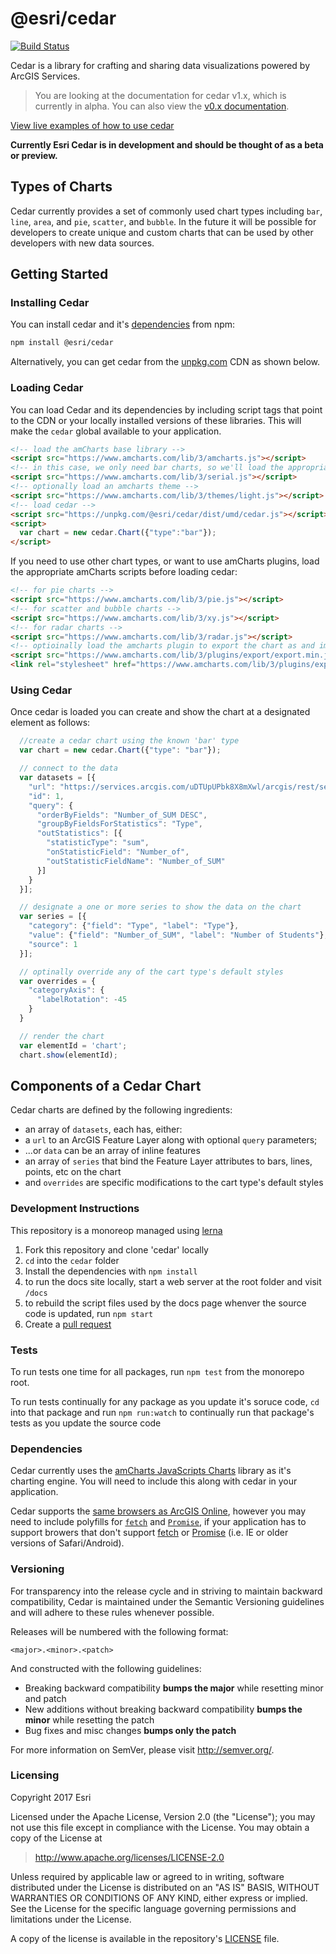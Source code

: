 # @esri/cedar

[![Build Status](https://travis-ci.org/Esri/cedar.svg?branch=master)](https://travis-ci.org/Esri/cedar)

Cedar is a library for crafting and sharing data visualizations powered by ArcGIS Services.

> You are looking at the documentation for cedar v1.x, which is currently in alpha. You can also view the [v0.x documentation](../../README.md).

[View live examples of how to use cedar](http://cedar-v1.surge.sh/)

<!--
At the highest level, Cedar provides a simple chart API. Beyond that it is possible to create new and unique chart types that can be loaded and customized through interactions and styling depending on your needs.
-->

**Currently Esri Cedar is in development and should be thought of as a beta or preview.**

## Types of Charts

Cedar currently provides a set of commonly used chart types including `bar`, `line`, `area`, and `pie`, `scatter`, and `bubble`. In the future it will be possible for developers to create unique and custom charts that can be used by other developers with new data sources.
<!--
When starting with Cedar, we suggest that you begin by exploring the simple charts using your own data services. As you experiment with the interactions with Maps and more complex interaction you can also customize these charts with new capabilities such as legends, size scaling or labeling. Finally, you can fork and create completely custom chart templates that you then provide for other developers to use through Cedar.
-->

## Getting Started

### Installing Cedar

You can install cedar and it's [dependencies](#dependencies) from npm:
```bash
npm install @esri/cedar
```

Alternatively, you can get cedar from the [unpkg.com](https://unpkg.com/) CDN as shown below.

### Loading Cedar

You can load Cedar and its dependencies by including script tags that point to the CDN or your locally installed versions of these libraries. This will make the `cedar` global available to your application.

```html
<!-- load the amCharts base library -->
<script src="https://www.amcharts.com/lib/3/amcharts.js"></script>
<!-- in this case, we only need bar charts, so we'll load the appropriate amCharts script -->
<script src="https://www.amcharts.com/lib/3/serial.js"></script>
<!-- optionally load an amcharts theme -->
<script src="https://www.amcharts.com/lib/3/themes/light.js"></script>
<!-- load cedar -->
<script src="https://unpkg.com/@esri/cedar/dist/umd/cedar.js"></script>
<script>
  var chart = new cedar.Chart({"type":"bar"});
</script>
```

If you need to use other chart types, or want to use amCharts plugins, load the appropriate amCharts scripts before loading cedar:

```html
<!-- for pie charts -->
<script src="https://www.amcharts.com/lib/3/pie.js"></script>
<!-- for scatter and bubble charts -->
<script src="https://www.amcharts.com/lib/3/xy.js"></script>
<!-- for radar charts -->
<script src="https://www.amcharts.com/lib/3/radar.js"></script>
<!-- optioinally load the amcharts plugin to export the chart as and image or table -->
<script src="https://www.amcharts.com/lib/3/plugins/export/export.min.js"></script>
<link rel="stylesheet" href="https://www.amcharts.com/lib/3/plugins/export/export.css" type="text/css" media="all" />
```
<!-- TODO: JSAPI example -->
<!--
If you're using cedar with the [ArcGIS API for JavaScript](developers.arcgis.com/javascript/), you can declare packages for Cedar and its dependencies so that they can be loaded by Dojo's AMD loader:

```html
<link rel="stylesheet" href="https://js.arcgis.com/3.19/esri/css/esri.css">
<script>
  window.dojoConfig = {
    async: true,
    packages: [
      {
        name: 'amCharts',
        location: 'https://www.amcharts.com/lib/3',
        main: 'amcharts'
      }, {
        name: 'cedar',
        location: 'https://unpkg.com/@esri/cedar/dist/umd/',
        main: 'cedar'
      }
    ]
  };
</script>
<script src="https://js.arcgis.com/3.22/"></script>
<script>
  require(['amCharts', 'cedar', 'amCharts/serial'], function(AmCharts, cedar) {
    var chart = new cedar.Chart({"type": "bar"});
    ...
  });
</script>
```
-->

### Using Cedar

Once cedar is loaded you can create and show the chart at a designated element as follows:

```js
  //create a cedar chart using the known 'bar' type
  var chart = new cedar.Chart({"type": "bar"});

  // connect to the data
  var datasets = [{
    "url": "https://services.arcgis.com/uDTUpUPbk8X8mXwl/arcgis/rest/services/Public_Schools_in_Onondaga_County/FeatureServer/0",
    "id": 1,
    "query": {
      "orderByFields": "Number_of_SUM DESC",
      "groupByFieldsForStatistics": "Type",
      "outStatistics": [{
        "statisticType": "sum",
        "onStatisticField": "Number_of",
        "outStatisticFieldName": "Number_of_SUM"
      }]
    }
  }];

  // designate a one or more series to show the data on the chart
  var series = [{
    "category": {"field": "Type", "label": "Type"},
    "value": {"field": "Number_of_SUM", "label": "Number of Students"},
    "source": 1
  }];

  // optinally override any of the cart type's default styles
  var overrides = {
    "categoryAxis": {
      "labelRotation": -45
    }
  }

  // render the chart
  var elementId = 'chart';
  chart.show(elementId);
```

<!-- See the [tutorial](http://esri.github.io/cedar/tutorial) to learn more. -->

<!-- TODO: demos -->
<!--
## Demos

Here is are [an extensive set of demos](http://esri.github.io/cedar/examples) showing the concepts of Cedar.
-->

## Components of a Cedar Chart

Cedar charts are defined by the following ingredients:

- an array of `datasets`, each has, either:
 - a `url` to an ArcGIS Feature Layer along with optional `query` parameters;
 - ...or `data` can be an array of inline features
- an array of `series` that bind the Feature Layer attributes to bars, lines, points, etc on the chart
- and `overrides` are specific modifications to the cart type's default styles

<!-- TODO: API docs -->
<!-- See the [API documentation](http://esri.github.io/cedar/api) for further details. -->

### Development Instructions

This repository is a monoreop managed using [lerna](https://github.com/lerna/lerna)

1. Fork this repository and clone 'cedar' locally
1. `cd` into the `cedar` folder
1. Install the dependencies with `npm install`
1. to run the docs site locally, start a web server at the root folder and visit `/docs`
1. to rebuild the script files used by the docs page whenver the source code is updated, run `npm start`
1. Create a [pull request](https://help.github.com/articles/creating-a-pull-request)

### Tests

To run tests one time for all packages, run `npm test` from the monorepo root.

To run tests continually for any package as you update it's soruce code, `cd` into that package and run `npm run:watch` to continually run that package's tests as you update the source code

### Dependencies

Cedar currently uses the [amCharts JavaScripts Charts](https://www.amcharts.com/javascript-charts/) library as it's charting engine. You will need to include this along with cedar in your application.

Cedar supports the [same browsers as ArcGIS Online](https://doc.arcgis.com/en/arcgis-online/reference/browsers.htm), however you may need to include polyfills for [`fetch`](https://developer.mozilla.org/en-US/docs/Web/API/Fetch_API/Using_Fetch) and [`Promise`](https://developer.mozilla.org/en-US/docs/Web/JavaScript/Reference/Global_Objects/Promise), if your application has to support browers that don't support [fetch](https://caniuse.com/#search=fetch) or [Promise](https://caniuse.com/#search=promise) (i.e. IE or older versions of Safari/Android).

### Versioning

For transparency into the release cycle and in striving to maintain backward compatibility, Cedar is maintained under the Semantic Versioning guidelines and will adhere to these rules whenever possible.

Releases will be numbered with the following format:

`<major>.<minor>.<patch>`

And constructed with the following guidelines:

* Breaking backward compatibility **bumps the major** while resetting minor and patch
* New additions without breaking backward compatibility **bumps the minor** while resetting the patch
* Bug fixes and misc changes **bumps only the patch**

For more information on SemVer, please visit <http://semver.org/>.


### Licensing
Copyright 2017 Esri

Licensed under the Apache License, Version 2.0 (the "License");
you may not use this file except in compliance with the License.
You may obtain a copy of the License at

> http://www.apache.org/licenses/LICENSE-2.0

Unless required by applicable law or agreed to in writing, software
distributed under the License is distributed on an "AS IS" BASIS,
WITHOUT WARRANTIES OR CONDITIONS OF ANY KIND, either express or implied.
See the License for the specific language governing permissions and
limitations under the License.

A copy of the license is available in the repository's [LICENSE](./LICENSE) file.
